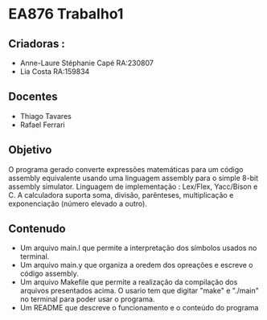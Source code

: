 # EA876 Trabalho1
## Criadoras :
* Anne-Laure Stéphanie Capé RA:230807
* Lia Costa RA:159834
## Docentes
* Thiago Tavares
* Rafael Ferrari
## Objetivo
O programa gerado converte expressões matemáticas para um
código assembly equivalente usando uma linguagem assembly para o simple 8-bit
assembly simulator.
Linguagem de implementação : Lex/Flex, Yacc/Bison e C.
A calculadora suporta soma, divisão, parênteses, multiplicação e
exponenciação (número elevado a outro).
## Contenudo
* Um arquivo main.l que permite a interpretação dos símbolos usados no terminal.
* Um arquivo main.y que organiza a oredem dos opreações e escreve o código assembly.
* Um arquivo Makefile que permite a realização da compilação dos arquivos presentados acima. 
O usario tem que digitar "make" e "./main" no terminal para poder usar o programa.
* Um README que descreve o funcionamento e o conteúdo do programa

